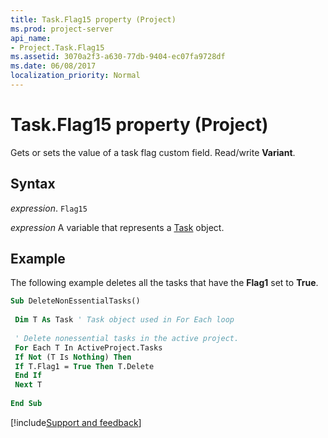 ```yaml
---
title: Task.Flag15 property (Project)
ms.prod: project-server
api_name:
- Project.Task.Flag15
ms.assetid: 3070a2f3-a630-77db-9404-ec07fa9728df
ms.date: 06/08/2017
localization_priority: Normal
---
```



# Task.Flag15 property (Project)

Gets or sets the value of a task flag custom field. Read/write  **Variant**.


## Syntax

_expression_. `Flag15`

_expression_ A variable that represents a [Task](./Project.Task.md) object.


## Example

The following example deletes all the tasks that have the  **Flag1** set to **True**.


```vb
Sub DeleteNonEssentialTasks() 
 
 Dim T As Task ' Task object used in For Each loop 
 
 ' Delete nonessential tasks in the active project. 
 For Each T In ActiveProject.Tasks 
 If Not (T Is Nothing) Then 
 If T.Flag1 = True Then T.Delete 
 End If 
 Next T 
 
End Sub
```

[!include[Support and feedback](~/includes/feedback-boilerplate.md)]